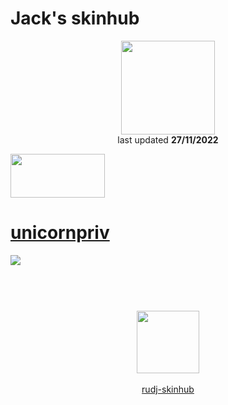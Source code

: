 # Jack's skinhub
<p align="center">
<a href="https://www.youtube.com/channel/UCQv7vaJwPNS5YWCZAC2YesA">
  <img src="https://i.imgur.com/AijpMmj.png"  
       width="150"
       height="150"></a>
<br>
last updated <b>27/11/2022</b>
</p>

<a href="https://www.youtube.com/watch?v=kbbgypvGPgM">
<img src="https://i.imgur.com/uDyKiLi.png"
       width="151" 
       height="70"/></a>

# [unicornpriv](https://github.com/rudj-skinhub/woal/raw/tyfh/jack/unicornpriv.osk)
[![](https://i.imgur.com/Xm3MWwC.png)](https://github.com/rudj-skinhub/woal/raw/tyfh/jack/unicornpriv.osk)

#
<p align="center">
  <br></br>
  <a href="https://www.youtube.com/channel/UCQv7vaJwPNS5YWCZAC2YesA">
  <img src="https://i.imgur.com/YWbDUUy.png"  
       width="100" 
       height="100"></a>
  <br></br>
  <a href="README.md">rudj-skinhub</a>
 </p>
